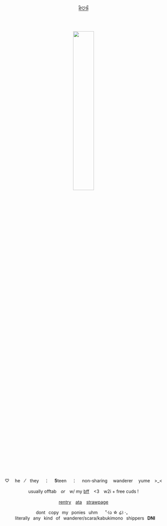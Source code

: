 <div align="center">
  
[ཐི♡ཋྀ](https://genshin-impact.fandom.com/wiki/Wanderer)

　　‎
  
<p align="center">
<img src="https://images4katori.carrd.co/assets/images/image09.png?v=e20802ee" width="36%" height="36%"> 
</p>


<div id="header" align="center">


♡ 　he⠀  ⁄ ⠀they　  ⋮ 　**5**teen　  ⋮ 　‎non-sharing  wanderer  yume　>_<　


usually offtab　*or*　w/ my [bff](https://github.com/tartagliaddicted)　‎<3　‎w2i + free cuds !

[rentry](https://rentry.co/scaraddiction)　[ata](https://scaraddicted.atabook.org/)　[strawpage](https://scaraddicted.straw.page/)

dont⠀copy⠀my⠀ponies⠀uhm⠀ ⠀˚‧꒰ა ☆ ໒꒱ ‧₊⠀ ⠀literally⠀any⠀kind⠀of⠀wanderer/scara/kabukimono⠀shippers⠀**DNI**
